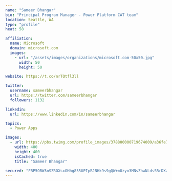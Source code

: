 ```yaml
---
name: "Sameer Bhangar"
bio: "Principal Program Manager - Power Platform CAT team"
location: Seattle, WA
type: "profile"
heat: 58

affiliation:
  name: Microsoft
  domain: microsoft.com
  images:
    - url: "/assets/images/organizations/microsoft.com-50x50.jpg"
      width: 50
      height: 50

website: https://t.co/nrTQtfl3ll

twitter:
  username: sameerbhangar
  url: https://twitter.com/sameerbhangar
  followers: 1132

linkedin:
  url: https://www.linkedin.com/in/sameerbhangar

topics:
  - Power Apps

images:
  - url: https://pbs.twimg.com/profile_images/378800000719674009/a36fe7ddfab1778b76e5793772e43798_400x400.jpeg
    width: 400
    height: 400
    isCached: true
    title: "Sameer Bhangar"

secured: "EBP5OBW3nSZROXsxOHhg835UPIpBJNHk9s9gQW+mUzyo3MNsZhwNLdsSRrDXzpUKkZc8AAEVaCJJ8kUYY71mquGTHcZU7zt7uSlx/Xgz5eu2SY6E2exLptTaQYpVtydapixccftjhYDn3+L58yj3EzigzIpzC0JfJ3Se+2c/TwqepQARj0rUOSThQnl19Jk3OhLu0wTvRgDzcG6uzy5RJFyP2trW+SlWMyH2cQP9D3po28td2VioUVEX7fLgtkSBFzYMaAazz8CdZOPSnwyWnNsMLLBz16jqNv8TioSVVYru0TpmNhuQwhU0R5ubZm5HHjPOTUPWXMRsPYxGNVkSe6d5/14rjNKmOBQC8pIbQqta59hOmjeE7hiwv72+LMhQHkFpNV/sN5le63wtwRooYgpTHAf9tzxEXf8vXE9Xb+A=;oZfDzKDn7p7vX5z9Tx+RWg=="
---
```


